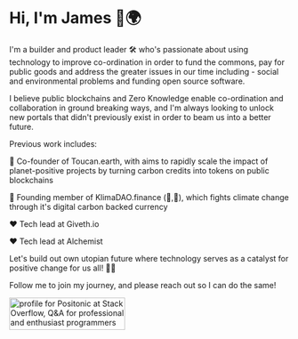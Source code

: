 # Hi, I'm James 🌱🌍 

I'm a builder and product leader 🛠 who's passionate about using technology to improve co-ordination in order to fund the commons, pay for public goods and address the greater issues in our time including - social and environmental problems and funding open source software. 

I believe public blockchains and Zero Knowledge enable co-ordination and collaboration in ground breaking ways, and I'm always looking to unlock new portals that didn't previously exist in order to beam us into a better future.

Previous work includes:

🌱 Co-founder of Toucan.earth, with aims to rapidly scale the impact of planet-positive projects by turning carbon credits into tokens on public blockchains

🌴 Founding member of KlimaDAO.finance (🌳,🌳), which fights climate change through it's digital carbon backed currency

❤️ Tech lead at Giveth.io

❤️ Tech lead at Alchemist

Let's build out own utopian future where technology serves as a catalyst for positive change for us all! 🌿🌐

Follow me to join my journey, and please reach out so I can do the same! 

<a href="https://stackoverflow.com/users/382135/positonic"><img src="https://stackoverflow.com/users/flair/382135.png" width="208" height="58" alt="profile for Positonic at Stack Overflow, Q&amp;A for professional and enthusiast programmers" title="profile for Positonic at Stack Overflow, Q&amp;A for professional and enthusiast programmers"></a>
